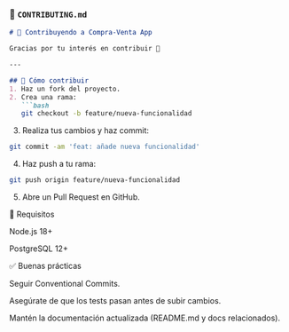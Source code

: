 ### 📄 `CONTRIBUTING.md`
```md
# 🤝 Contribuyendo a Compra-Venta App

Gracias por tu interés en contribuir 🚀  

---

## 📝 Cómo contribuir
1. Haz un fork del proyecto.
2. Crea una rama:
   ```bash
   git checkout -b feature/nueva-funcionalidad
   ```
3. Realiza tus cambios y haz commit:
```bash
git commit -am 'feat: añade nueva funcionalidad'
```

4. Haz push a tu rama:
```bash
git push origin feature/nueva-funcionalidad
```

5. Abre un Pull Request en GitHub.


📌 Requisitos

Node.js 18+

PostgreSQL 12+



✅ Buenas prácticas

Seguir Conventional Commits.

Asegúrate de que los tests pasan antes de subir cambios.

Mantén la documentación actualizada (README.md y docs relacionados).